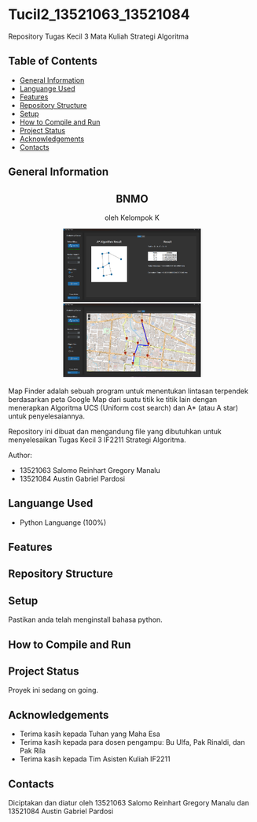 # Tucil2_13521063_13521084
Repository Tugas Kecil 3 Mata Kuliah Strategi Algoritma

## Table of Contents
* [General Information](#general-information)
* [Languange Used](#languange-used)
* [Features](#features)
* [Repository Structure](#repository-structure)
* [Setup](#setup)
* [How to Compile and Run](#how-to-compile-and-run)
* [Project Status](#project-status)
* [Acknowledgements](#acknowledgements)
* [Contacts](#contacts)

## General Information
<div align="center">
    <h2>BNMO</h2>
    <p>oleh Kelompok K</p>
    <img src="img/GUI_1.png" alt="1" style="max-width:20em;"></img>
    <img src="img/GUI_2.png" alt="2" style="max-width:20em;"></img>
    <br/>
    <br/>
</div>
Map Finder adalah sebuah program untuk menentukan lintasan terpendek berdasarkan peta Google Map dari suatu titik ke titik lain dengan menerapkan Algoritma UCS (Uniform cost search) dan A* (atau A star) untuk penyelesaiannya.

Repository ini dibuat dan mengandung file yang dibutuhkan untuk menyelesaikan Tugas Kecil 3 IF2211 Strategi Algoritma.

Author: 
- 13521063 Salomo Reinhart Gregory Manalu
- 13521084 Austin Gabriel Pardosi

## Languange Used
- Python Languange (100%)

## Features

## Repository Structure

## Setup
Pastikan anda telah menginstall bahasa python.

## How to Compile and Run

## Project Status
Proyek ini sedang on going.

## Acknowledgements
- Terima kasih kepada Tuhan yang Maha Esa
- Terima kasih kepada para dosen pengampu: Bu Ulfa, Pak Rinaldi, dan Pak Rila
- Terima kasih kepada Tim Asisten Kuliah IF2211

## Contacts
Diciptakan dan diatur oleh 13521063 Salomo Reinhart Gregory Manalu dan 13521084 Austin Gabriel Pardosi